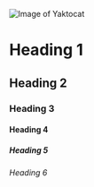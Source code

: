![Image of Yaktocat](https://octodex.github.com/images/yaktocat.png)
# Heading 1
## Heading 2
### Heading 3
#### Heading 4
##### Heading 5
###### Heading 6
